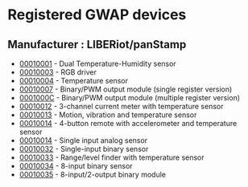# Registered GWAP devices

## Manufacturer : LIBERiot/panStamp

* [00010001](https://github.com/liberiot/liberiot/blob/master/00010001.json) - Dual Temperature-Humidity sensor
* [00010003](https://github.com/liberiot/liberiot/blob/master/00010003.json) - RGB driver
* [00010004](https://github.com/liberiot/liberiot/blob/master/00010004.json) - Temperature sensor
* [00010007](https://github.com/liberiot/liberiot/blob/master/00010007.json) - Binary/PWM output module (single register version)
* [0001000C](https://github.com/liberiot/liberiot/blob/master/0001000C.json) - Binary/PWM output module (multiple register version)
* [00010012](https://github.com/liberiot/liberiot/blob/master/00010012.json) - 3-channel current meter with temperature sensor
* [00010013](https://github.com/liberiot/liberiot/blob/master/00010013.json) - Motion, vibration and temperature sensor
* [00010014](https://github.com/liberiot/liberiot/blob/master/00010014.json) - 4-button remote with accelerometer and temperature sensor
* [00010014](https://github.com/liberiot/liberiot/blob/master/00010015.json) - Single input analog sensor
* [00010032](https://github.com/liberiot/liberiot/blob/master/00010032.json) - Single-input binary sensor
* [00010033](https://github.com/liberiot/liberiot/blob/master/00010033.json) - Range/level finder with temperature sensor
* [00010034](https://github.com/liberiot/liberiot/blob/master/00010034.json) - 8-input binary sensor
* [00010035](https://github.com/liberiot/liberiot/blob/master/00010035.json) - 8-input/2-output binary module

